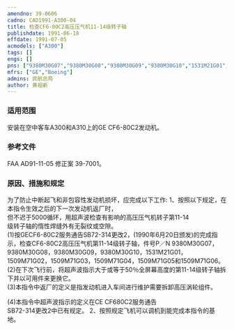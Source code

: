 ```yaml
---
amendno: 39-0606  
cadno: CAD1991-A300-04  
title: 检查CF6-80C2高压压气机11-14级转子轴  
publishdate: 1991-06-18  
effdate: 1991-07-05  
acmodels: ["A300"]  
tags: []  
engs: []  
pns: ["9380M30G07","9380M30G08","9380M30G09","9380M30G10","1531M21G01","1509M71G02","1509M71G03","1509M71G04","1509M71G05","1509M71G06"]  
mfrs: ["GE","Boeing"]  
admins: 民航总局  
author: 黄祖新  
---
```

  
### 适用范围  
安装在空中客车A300和A310上的GE CF6-80C2发动机。  
  
<!--more-->  
### 参考文件  
  FAA AD91-11-05 修正案 39-7001。  
  
### 原因、措施和规定  

  为了防止中断起飞和非包容性发动机损坏，应完成以下工作: 1、按照以下规定，在本指令生效之后的下一次发动机返厂时，  
但不迟于5000循环，用超声波检查有影响的高压压气机转子第11-14  
级转子轴的惰性焊缝外有无裂纹或空隙。  
  (1)按GECF6-80C2服务通告SB72-314更改2，(1990年6月20日颁发)的完成指示，检查CF6-80C2高压压气机第11-14级转子轴，件号P／N 9380M30G07，9380M30G08，9380M30G09，9380M30G10，1531M21G01，1509M71G02，1509M71G03，1509M71G04，1509M71G05和1509M71G06。  
  (2)在下次飞行前，将超声波指示大于或等于50％全屏幕高度的第11-14级转子轴拆下并以可用件来更换它。  
  (3)本指令中返厂的定义是指发动机进入车间进行维护需要拆卸高压涡轮组件。  
  
  (4)本指令中超声波指示的定义在CE CF680C2服务通告  
SB72-314更改2中已有规定。 2、按照规定飞机可以调机到能完成本指令的基地。  

